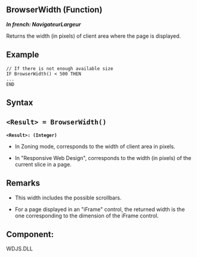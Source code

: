 
## BrowserWidth (Function)

***In french: NavigateurLargeur***



<a name="XUse"></a>
<a name="Use"></a>
<a name="description"></a>
Returns the width (in pixels) of client area where the page is displayed. 
<a name="Example1"></a>
<a name="sample_code"></a>

## Example


```wl
// If there is not enough available size
IF BrowserWidth() < 500 THEN
...
END
```

<a name="XSYNTAX"></a>

## Syntax
<a name="SYNTAX1"></a>

`<Result> = BrowserWidth()`
---

**`<Result>: (Integer)`**



- In Zoning mode, corresponds to the width of client area in pixels. 

- In "Responsive Web Design", corresponds to the width (in pixels) of the current slice in a page.






<a name="NOTE0"></a>
<a name="NOTE0_1"></a>

## Remarks


- This width includes the possible scrollbars.

- For a page displayed in an "iFrame" control, the returned width is the one corresponding to the dimension of the iFrame control.




<a name="XComponent"></a>

## Component:
WDJS.DLL
